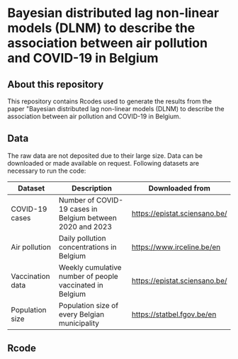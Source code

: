 # Bayesian distributed lag non-linear models (DLNM) to describe the association between air pollution and COVID-19 in Belgium
## About this repository
This repository contains Rcodes used to generate the results from the paper "Bayesian distributed lag non-linear models (DLNM) to describe the association between air pollution and COVID-19 in Belgium.

## Data
The raw data are not deposited due to their large size. Data can be downloaded or made available on request. Following datasets are necessary to run the code:

| Dataset | Description | Downloaded from |
| --- | --- | --- |
| COVID-19 cases | Number of COVID-19 cases in Belgium between 2020 and 2023 | https://epistat.sciensano.be/ |
| Air pollution | Daily pollution concentrations in Belgium | https://www.irceline.be/en |
| Vaccination data | Weekly cumulative number of people vaccinated in Belgium | https://epistat.sciensano.be/ |
| Population size | Population size of every Belgian municipality | https://statbel.fgov.be/en |

## Rcode
